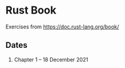# Rust Book

Exercises from https://doc.rust-lang.org/book/

## Dates

1. Chapter 1 – 18 December 2021
